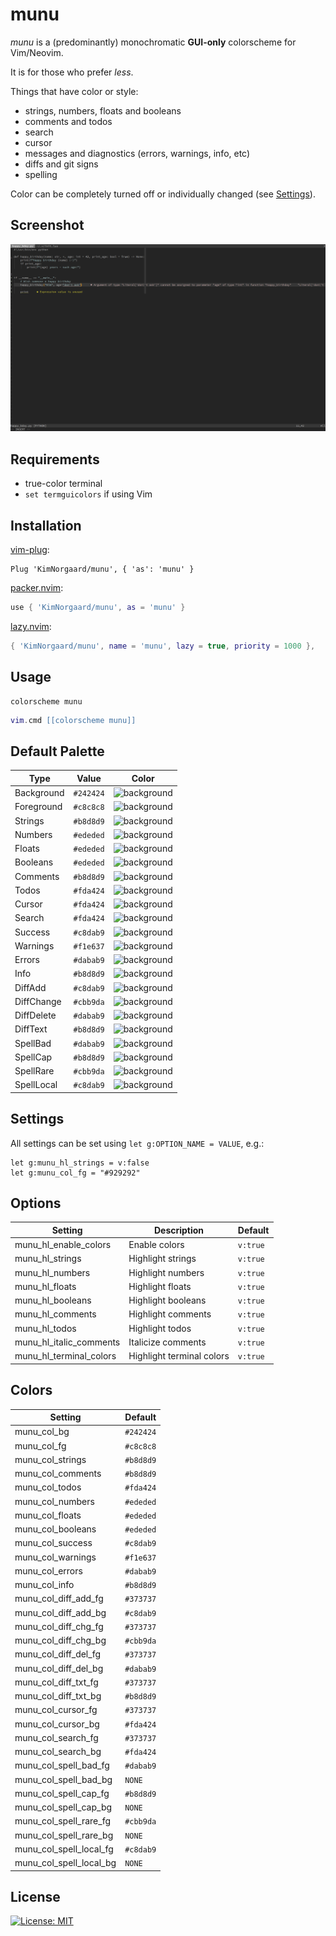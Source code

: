 # munu

_munu_ is a (predominantly) monochromatic **GUI-only** colorscheme for Vim/Neovim.

It is for those who prefer _less_.

Things that have color or style:

* strings, numbers, floats and booleans
* comments and todos
* search
* cursor
* messages and diagnostics (errors, warnings, info, etc)
* diffs and git signs
* spelling

Color can be completely turned off or individually changed (see
[Settings](#settings)).

## Screenshot

![screenshot](screenshot.png)

## Requirements

* true-color terminal
* `set termguicolors` if using Vim

## Installation

[vim-plug](https://github.com/junegunn/vim-plug):

```viml
Plug 'KimNorgaard/munu', { 'as': 'munu' }
```

[packer.nvim](https://github.com/wbthomason/packer.nvim):

```lua
use { 'KimNorgaard/munu', as = 'munu' }
```

[lazy.nvim](https://github.com/folke/lazy.nvim):

```lua
{ 'KimNorgaard/munu', name = 'munu', lazy = true, priority = 1000 },
```

## Usage

```viml
colorscheme munu
```

```lua
vim.cmd [[colorscheme munu]]
```

## Default Palette

| Type           | Value     | Color
|----------------|-----------|------------------------------------------------------
| Background     | `#242424` | ![background](https://place-hold.it/32/242424?text=+)
| Foreground     | `#c8c8c8` | ![background](https://place-hold.it/32/c8c8c8?text=+)
| Strings        | `#b8d8d9` | ![background](https://place-hold.it/32/b8d8d9?text=+)
| Numbers        | `#ededed` | ![background](https://place-hold.it/32/ededed?text=+)
| Floats         | `#ededed` | ![background](https://place-hold.it/32/ededed?text=+)
| Booleans       | `#ededed` | ![background](https://place-hold.it/32/ededed?text=+)
| Comments       | `#b8d8d9` | ![background](https://place-hold.it/32/b8d8d9?text=+)
| Todos          | `#fda424` | ![background](https://place-hold.it/32/fda424?text=+)
| Cursor         | `#fda424` | ![background](https://place-hold.it/32/fda424?text=+)
| Search         | `#fda424` | ![background](https://place-hold.it/32/fda424?text=+)
| Success        | `#c8dab9` | ![background](https://place-hold.it/32/c8dab9?text=+)
| Warnings       | `#f1e637` | ![background](https://place-hold.it/32/f1e637?text=+)
| Errors         | `#dabab9` | ![background](https://place-hold.it/32/dabab9?text=+)
| Info           | `#b8d8d9` | ![background](https://place-hold.it/32/b8d8d9?text=+)
| DiffAdd        | `#c8dab9` | ![background](https://place-hold.it/32/c8dab9?text=+)
| DiffChange     | `#cbb9da` | ![background](https://place-hold.it/32/cbb9da?text=+)
| DiffDelete     | `#dabab9` | ![background](https://place-hold.it/32/dabab9?text=+)
| DiffText       | `#b8d8d9` | ![background](https://place-hold.it/32/b8d8d9?text=+)
| SpellBad       | `#dabab9` | ![background](https://place-hold.it/32/dabab9?text=+)
| SpellCap       | `#b8d8d9` | ![background](https://place-hold.it/32/b8d8d9?text=+)
| SpellRare      | `#cbb9da` | ![background](https://place-hold.it/32/cbb9da?text=+)
| SpellLocal     | `#c8dab9` | ![background](https://place-hold.it/32/c8dab9?text=+)

## Settings

All settings can be set using `let g:OPTION_NAME = VALUE`, e.g.:

```viml
let g:munu_hl_strings = v:false
let g:munu_col_fg = "#929292"
```

## Options

| Setting | Description | Default
|--------|------------|--------
| munu_hl_enable_colors     | Enable colors              | `v:true`
| munu_hl_strings           | Highlight strings          | `v:true`
| munu_hl_numbers           | Highlight numbers          | `v:true`
| munu_hl_floats            | Highlight floats           | `v:true`
| munu_hl_booleans          | Highlight booleans         | `v:true`
| munu_hl_comments          | Highlight comments         | `v:true`
| munu_hl_todos             | Highlight todos            | `v:true`
| munu_hl_italic_comments   | Italicize comments         | `v:true`
| munu_hl_terminal_colors   | Highlight terminal colors  | `v:true`

## Colors

| Setting | Default
|--------|--------------
| munu_col_bg                | `#242424`
| munu_col_fg                | `#c8c8c8`
| munu_col_strings           | `#b8d8d9`
| munu_col_comments          | `#b8d8d9`
| munu_col_todos             | `#fda424`
| munu_col_numbers           | `#ededed`
| munu_col_floats            | `#ededed`
| munu_col_booleans          | `#ededed`
| munu_col_success           | `#c8dab9`
| munu_col_warnings          | `#f1e637`
| munu_col_errors            | `#dabab9`
| munu_col_info              | `#b8d8d9`
| munu_col_diff_add_fg       | `#373737`
| munu_col_diff_add_bg       | `#c8dab9`
| munu_col_diff_chg_fg       | `#373737`
| munu_col_diff_chg_bg       | `#cbb9da`
| munu_col_diff_del_fg       | `#373737`
| munu_col_diff_del_bg       | `#dabab9`
| munu_col_diff_txt_fg       | `#373737`
| munu_col_diff_txt_bg       | `#b8d8d9`
| munu_col_cursor_fg         | `#373737`
| munu_col_cursor_bg         | `#fda424`
| munu_col_search_fg         | `#373737`
| munu_col_search_bg         | `#fda424`
| munu_col_spell_bad_fg      | `#dabab9`
| munu_col_spell_bad_bg      | `NONE`
| munu_col_spell_cap_fg      | `#b8d8d9`
| munu_col_spell_cap_bg      | `NONE`
| munu_col_spell_rare_fg     | `#cbb9da`
| munu_col_spell_rare_bg     | `NONE`
| munu_col_spell_local_fg    | `#c8dab9`
| munu_col_spell_local_bg    | `NONE`

## License

[![License: MIT](https://img.shields.io/badge/License-MIT-blue.svg)](https://opensource.org/licenses/MIT)
